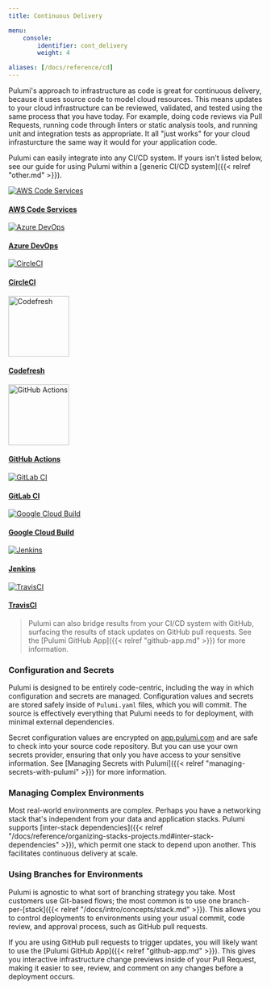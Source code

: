 ```yaml
---
title: Continuous Delivery

menu:
    console:
        identifier: cont_delivery
        weight: 4

aliases: [/docs/reference/cd]
---
```


Pulumi's approach to infrastructure as code is great for continuous delivery, because it uses source code to model
cloud resources. This means updates to your cloud infrastructure can be reviewed, validated, and tested using the same
process that you have today. For example, doing code reviews via Pull Requests, running code through linters or static
analysis tools, and running unit and integration tests as appropriate. It all "just works" for your cloud
infrasturcture the same way it would for your application code.

Pulumi can easily integrate into any CI/CD system. If yours isn't listed below, see our guide for using Pulumi
within a [generic CI/CD system]({{< relref "other.md" >}}).

<div class="supported-cicd-platforms">
    <a href="{{< relref aws-code-services >}}">
        <img src="/logos/tech/ci-cd/aws-codedeploy.svg" alt="AWS Code Services">
        <h4 class="no-anchor">AWS Code Services</h4>
    </a>
    <a href="{{< relref azure-devops >}}">
        <img src="/logos/tech/ci-cd/azure-devops.svg" alt="Azure DevOps">
        <h4 class="no-anchor">Azure DevOps</h4>
    </a>
    <a href="{{< relref circleci >}}">
        <img src="/logos/tech/ci-cd/circleci.svg" alt="CircleCI">
        <h4 class="no-anchor">CircleCI</h4>
    </a>
    <a href="{{< relref codefresh >}}">
        <img style="width: 120px;" src="/logos/tech/ci-cd/codefresh.svg" alt="Codefresh">
        <h4 class="no-anchor">Codefresh</h4>
    </a>
    <a href="{{< relref github-actions >}}">
        <img style="width: 120px;" src="/logos/tech/ci-cd/github-actions.svg" alt="GitHub Actions">
        <h4 class="no-anchor">GitHub Actions</h4>
    </a>
    <a href="{{< relref gitlab-ci >}}">
        <img src="/logos/tech/ci-cd/gitlab-ci.svg" alt="GitLab CI">
        <h4 class="no-anchor">GitLab CI</h4>
    </a>
    <a href="{{< relref google-cloud-build >}}">
        <img src="/logos/tech/ci-cd/google-cloud-build.png" alt="Google Cloud Build">
        <h4 class="no-anchor">Google Cloud Build</h4>
    </a>
    <a href="{{< relref jenkins >}}">
        <img src="/logos/tech/ci-cd/jenkins.svg" alt="Jenkins">
        <h4 class="no-anchor">Jenkins</h4>
    </a>
    <a href="{{< relref travis >}}">
        <img src="/logos/tech/ci-cd/travis-ci.svg" alt="TravisCI">
        <h4 class="no-anchor">TravisCI</h4>
    </a>
</div>

> Pulumi can also bridge results from your CI/CD system with GitHub, surfacing the results of stack updates
> on GitHub pull requests. See the [Pulumi GitHub App]({{< relref "github-app.md" >}}) for more information.

### Configuration and Secrets

Pulumi is designed to be entirely code-centric, including the way in which configuration and secrets are managed.
Configuration values and secrets are stored safely inside of `Pulumi.yaml` files, which you will commit.
The source is effectively everything that Pulumi needs to for deployment, with minimal external dependencies.

Secret configuration values are encrypted on [app.pulumi.com](https://app.pulumi.com) and are safe to check into your
source code repository. But you can use your own secrets provider, ensuring that only you have access to your
sensitive information. See [Managing Secrets with Pulumi]({{< relref "managing-secrets-with-pulumi" >}}) for more information.

### Managing Complex Environments

Most real-world environments are complex. Perhaps you have a networking stack that's independent from your data
and application stacks. Pulumi supports [inter-stack dependencies]({{< relref "/docs/reference/organizing-stacks-projects.md#inter-stack-dependencies" >}}),
which permit one stack to depend upon another. This facilitates continuous delivery at scale.

### Using Branches for Environments

Pulumi is agnostic to what sort of branching strategy you take. Most customers use Git-based flows; the most common is
to use one branch-per-[stack]({{< relref "/docs/intro/concepts/stack.md" >}}). This allows you to control deployments to environments
using your usual commit, code review, and approval process, such as GitHub pull requests.

If you are using GitHub pull requests to trigger updates, you will likely want to use the
[Pulumi GitHub App]({{< relref "github-app.md" >}}). This gives you interactive infrastructure change previews
inside of your Pull Request, making it easier to see, review, and comment on any changes before a deployment occurs.
